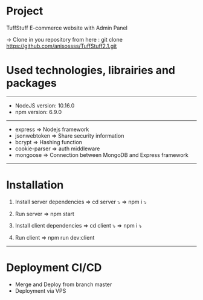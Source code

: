 # Project

TuffStuff E-commerce website with Admin Panel 

-> Clone in you repository from here : git clone https://github.com/anisossss/TuffStuff2.1.git

# Used technologies, librairies and packages
--------------------------
* NodeJS version: 10.16.0 
* npm version: 6.9.0      
--------------------------
* express => Nodejs framework
* jsonwebtoken => Share security information 
* bcrypt => Hashing function
* cookie-parser => auth middleware
* mongoose => Connection between MongoDB and Express framework
--------------------------

# Installation

 1. Install server dependencies
  => cd server ⤵️
  => npm i ⤵️

 2. Run server 
  => npm start
  
 3. Install client dependencies
  => cd client ⤵️
  => npm i ⤵️

 4. Run client 
  => npm run dev:client
--------------------------
# Deployment CI/CD

* Merge and Deploy from branch master
* Deployment via VPS 
